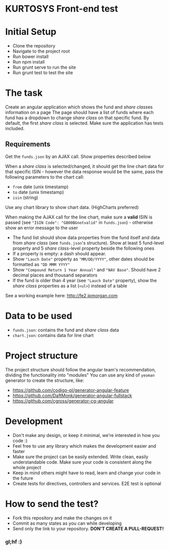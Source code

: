 # KURTOSYS Front-end test

# Initial Setup
- Clone the repository
- Navigate to the project root
- Run bower install
- Run npm install
- Run grunt serve to run the site
- Run grunt test to test the site

# The task
Create an angular application which shows the fund and *share class*es information on a page
The page should have a list of funds where each fund has a dropdown to change *share class* on that specific fund. By default, the first *share class* is selected.
Make sure the application has tests included.

## Requirements
Get the `funds.json` by an AJAX call. Show properties described below

When a *share class* is selected/changed, it should get the line chart data for that specific ISIN - however the data response would be the same, pass the following parameters to the chart call:
- `from` date (unix timestamp)
- `to` date (unix timestamp)
- `isin` (string)

Use any chart library to show chart data. (HighCharts preferred)

When making the AJAX call for the line chart, make sure a **valid** ISIN is passed (see `"ISIN Code": "GB00BGnotvalid"` in `funds.json`) - otherwise show an error message to the user

- The fund list should show data properties from the fund itself and data from *share class* (see `funds.json`'s structure). Show at least 5 fund-level property and 5 *share class*-level property beside the following ones
- If a property is empty: a dash should appear.
- Show `"Lauch Date"` property as `"MM/DD/YYYY"`, other dates should be formatted as `"DD MMM YYYY"`
- Show `"Compound Return 1 Year Annual"` and `"NAV Base"`. Should have 2 decimal places and thousand separators
- If the fund is older than 4 year (see `"Lauch Date"` property), show the *share class* properties as a list (`<ul>`) instead of a table

See a working example here: http://fe2.jpmorgan.com

# Data to be used
- `funds.json`: contains the fund and *share class* data
- `chart.json`: contains data for line chart

# Project structure
The project structure should follow the angular team's recommendation, dividing the functionality into "modules"
You can use any kind of `yeoman` generator to create the structure, like:
- https://github.com/codigo-pl/generator-angular-feature
- https://github.com/DaftMonk/generator-angular-fullstack
- https://github.com/cgross/generator-cg-angular

# Development
- Don't make any design, or keep it minimal, we're interested in how you code :)
- Feel free to use any library which makes the development easier and faster
- Make sure the project can be easily extended. Write clean, easily understandable code. Make sure your code is consistent along the whole project
- Keep in mind others might have to read, learn and change your code in the future
- Create tests for directives, controllers and services. E2E test is optional


# How to send the test?
- Fork this repository and make the changes on it
- Commit as many states as you can while developing
- Send only the link to your repository. **DON'T CREATE A PULL-REQUEST!**

### gl;hf :)


